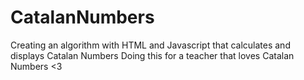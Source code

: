 # CatalanNumbers
Creating an algorithm with HTML and Javascript that calculates and displays Catalan Numbers
Doing this for a teacher that loves Catalan Numbers <3
